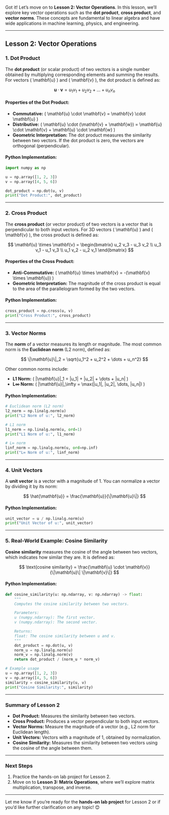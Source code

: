 Got it! Let’s move on to **Lesson 2: Vector Operations**. In this lesson, we’ll explore key vector operations such as the **dot product**, **cross product**, and **vector norms**. These concepts are fundamental to linear algebra and have wide applications in machine learning, physics, and engineering.

---

## Lesson 2: Vector Operations

### 1. Dot Product
The **dot product** (or scalar product) of two vectors is a single number obtained by multiplying corresponding elements and summing the results. For vectors \( \mathbf{u} \) and \( \mathbf{v} \), the dot product is defined as:

$$
\mathbf{u} \cdot \mathbf{v} = u_1 v_1 + u_2 v_2 + \dots + u_n v_n
$$

#### Properties of the Dot Product:
- **Commutative:** \( \mathbf{u} \cdot \mathbf{v} = \mathbf{v} \cdot \mathbf{u} \)
- **Distributive:** \( \mathbf{u} \cdot (\mathbf{v} + \mathbf{w}) = \mathbf{u} \cdot \mathbf{v} + \mathbf{u} \cdot \mathbf{w} \)
- **Geometric Interpretation:** The dot product measures the similarity between two vectors. If the dot product is zero, the vectors are orthogonal (perpendicular).

#### Python Implementation:
```python
import numpy as np

u = np.array([1, 2, 3])
v = np.array([4, 5, 6])

dot_product = np.dot(u, v)
print("Dot Product:", dot_product)
```

---

### 2. Cross Product
The **cross product** (or vector product) of two vectors is a vector that is perpendicular to both input vectors. For 3D vectors \( \mathbf{u} \) and \( \mathbf{v} \), the cross product is defined as:

$$
\mathbf{u} \times \mathbf{v} = \begin{bmatrix}
u_2 v_3 - u_3 v_2 \\
u_3 v_1 - u_1 v_3 \\
u_1 v_2 - u_2 v_1
\end{bmatrix}
$$

#### Properties of the Cross Product:
- **Anti-Commutative:** \( \mathbf{u} \times \mathbf{v} = -(\mathbf{v} \times \mathbf{u}) \)
- **Geometric Interpretation:** The magnitude of the cross product is equal to the area of the parallelogram formed by the two vectors.

#### Python Implementation:
```python
cross_product = np.cross(u, v)
print("Cross Product:", cross_product)
```

---

### 3. Vector Norms
The **norm** of a vector measures its length or magnitude. The most common norm is the **Euclidean norm** (L2 norm), defined as:

$$
\|\mathbf{u}\|_2 = \sqrt{u_1^2 + u_2^2 + \dots + u_n^2}
$$

Other common norms include:
- **L1 Norm:** \( \|\mathbf{u}\|_1 = |u_1| + |u_2| + \dots + |u_n| \)
- **L∞ Norm:** \( \|\mathbf{u}\|_\infty = \max(|u_1|, |u_2|, \dots, |u_n|) \)

#### Python Implementation:
```python
# Euclidean norm (L2 norm)
l2_norm = np.linalg.norm(u)
print("L2 Norm of u:", l2_norm)

# L1 norm
l1_norm = np.linalg.norm(u, ord=1)
print("L1 Norm of u:", l1_norm)

# L∞ norm
linf_norm = np.linalg.norm(u, ord=np.inf)
print("L∞ Norm of u:", linf_norm)
```

---

### 4. Unit Vectors
A **unit vector** is a vector with a magnitude of 1. You can normalize a vector by dividing it by its norm:

$$
\hat{\mathbf{u}} = \frac{\mathbf{u}}{\|\mathbf{u}\|}
$$

#### Python Implementation:
```python
unit_vector = u / np.linalg.norm(u)
print("Unit Vector of u:", unit_vector)
```

---

### 5. Real-World Example: Cosine Similarity
**Cosine similarity** measures the cosine of the angle between two vectors, which indicates how similar they are. It is defined as:

$$
\text{cosine similarity} = \frac{\mathbf{u} \cdot \mathbf{v}}{\|\mathbf{u}\| \|\mathbf{v}\|}
$$

#### Python Implementation:
```python
def cosine_similarity(u: np.ndarray, v: np.ndarray) -> float:
    """
    Computes the cosine similarity between two vectors.

    Parameters:
    u (numpy.ndarray): The first vector.
    v (numpy.ndarray): The second vector.

    Returns:
    float: The cosine similarity between u and v.
    """
    dot_product = np.dot(u, v)
    norm_u = np.linalg.norm(u)
    norm_v = np.linalg.norm(v)
    return dot_product / (norm_u * norm_v)

# Example usage
u = np.array([1, 2, 3])
v = np.array([4, 5, 6])
similarity = cosine_similarity(u, v)
print("Cosine Similarity:", similarity)
```

---

### Summary of Lesson 2
- **Dot Product:** Measures the similarity between two vectors.
- **Cross Product:** Produces a vector perpendicular to both input vectors.
- **Vector Norms:** Measure the magnitude of a vector (e.g., L2 norm for Euclidean length).
- **Unit Vectors:** Vectors with a magnitude of 1, obtained by normalization.
- **Cosine Similarity:** Measures the similarity between two vectors using the cosine of the angle between them.

---

### Next Steps
1. Practice the hands-on lab project for Lesson 2.
2. Move on to **Lesson 3: Matrix Operations**, where we’ll explore matrix multiplication, transpose, and inverse.

---

Let me know if you’re ready for the **hands-on lab project** for Lesson 2 or if you’d like further clarification on any topic! 😊